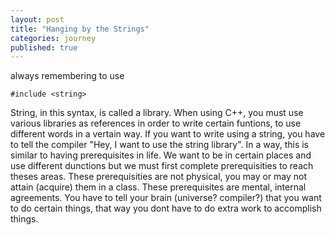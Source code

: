 ```yaml
---
layout: post
title: "Hanging by the Strings"
categories: journey
published: true
---
```



always remembering to use
```
#include <string>
```
String, in this syntax, is called a library. When using C++, you must use various libraries as references in order to
write certain funtions, to use different words in a vertain way. If you want to write using a string, you have to tell
the compiler "Hey, I want to use the string library". In a way, this is similar to having prerequisites in life. We want
to be in certain places and use different dunctions but we must first complete prerequisities to reach theses areas. 
These prerequisities are not physical, you may or may not attain  (acquire) them in a class. These prerequisites are mental,
internal agreements. You have to tell your brain (universe? compiler?) that you want to do certain things, that way you dont
have to do extra work to accomplish things. 

